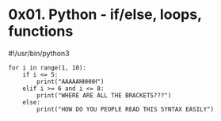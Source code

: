 # 0x01. Python - if/else, loops, functions

#!/usr/bin/python3

```
for i in range(1, 10):
	if i <= 5:
		print("AAAAAHHHHH")
	elif i >= 6 and i <= 8:
		print("WHERE ARE ALL THE BRACKETS???")
	else:
		print("HOW DO YOU PEOPLE READ THIS SYNTAX EASILY")
```
